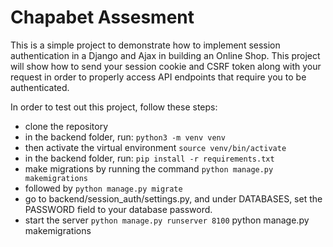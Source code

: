# Chapabet Assesment
This is a simple project to demonstrate how to implement session authentication in a Django and Ajax in building an Online Shop. This project will show how to send your session cookie and CSRF token along with your request in order to properly access API endpoints that require you to be authenticated.

In order to test out this project, follow these steps:
- clone the repository
- in the backend folder, run: `python3 -m venv venv`
- then activate the virtual environment `source venv/bin/activate`
- in the backend folder, run: `pip install -r requirements.txt`
- make migrations by running the command `python manage.py makemigrations`
- followed by `python manage.py migrate`
- go to backend/session_auth/settings.py, and under DATABASES, set the PASSWORD field to your database password.
- start the server `python manage.py runserver 8100`
python manage.py makemigrations